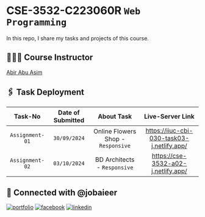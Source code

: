 # CSE-3532-C223060R `Web Programming`

In this repo, I share my tasks and projects of this course.

## 👨🏻‍🏫 Course Instructor

[Abir Abu Asim](https://github.com/abirAbuAsim)

## 🖇️ Task Deployment

|     Task-No     | Date of Submitted |             About Task             |              Live-Server Link              |
| :-------------: | :---------------: | :--------------------------------: | :----------------------------------------: |
| `Assignment-01` |   `30/09/2024`    | Online Flowers Shop - `Responsive` | https://iiuc-cbi-030-task03-j.netlify.app/ |
| `Assignment-02` |   `03/10/2024`    |    BD Architects - `Responsive`    |    https://cse-3532-a02-j.netlify.app/     |

## 🔗 Connected with @jobaieer

[![portfolio](https://img.shields.io/badge/my_portfolio-000?style=for-the-badge&logo=ko-fi&logoColor=white)](https://jobaieer.surge.sh)
[![facebook](https://img.shields.io/badge/facebook-316FF6?style=for-the-badge&logo=facebook&logoColor=white)](https://facebook.com/jobaieerofficial)
[![linkedin](https://img.shields.io/badge/linkedin-0A66C2?style=for-the-badge&logo=linkedin&logoColor=white)](https://www.linkedin.com/in/jobaieer)
